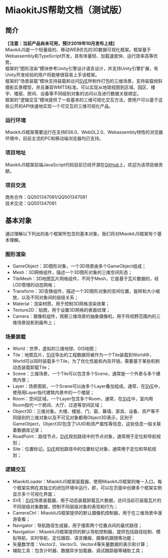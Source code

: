 # MiaokitJS帮助文档（测试版）
  
## 简介
【__注意：当前产品尚未可用，预计2019年10月发布上线__】  
MiaokitJS是一个轻量级的、移动WEB优先的3D数据可视化框架。框架基于Webassembly和TypeScript开发，具有体量轻、加载速度快、运行效率高等优势。  
框架的“图形渲染”模块参考Unity引擎设计语言设计，并支持Unity引擎扩展，有Unity开发经验的用户将能够很容易上手该框架。  
框架的“场景装载”模块支持装载和访问[SVE](http://sve.yongtoc.com/)所制作打包的三维场景，支持装载倾斜摄影实景模型，并且兼容WMTS标准。可以实现从地球视图到区域、园区、楼宇、楼层、房间、设备等不同级别对象的访问以及进行数据关联绑定。  
框架的“逻辑交互”模块提供了一些基本的三维可视化交互方法，使用户可以基于这些公开的API快速地实现一个可交互的三维可视化产品。
  
### 运行环境
MiaokitJS框架需要运行在支持ES6.0、WebGL2.0、Webassembly特性的浏览器环境中，目前主流的PC和移动端浏览器均已支持。
  
### 项目地址
MiaokitJS框架前端JavaScript代码目前已经开源在[GitHub](https://github.com/YONGTOC/MiaokitJS)上，欢迎为该项目做贡献。
  
### 项目交流
商务合作：QQ501347081/QQ501347081  
技术交流：QQ501347081
  
## 基本对象
通过理解以下列出的各个框架所包含的基本对象，我们将对MiaokitJS框架有个基本理解。  
  
### 图形渲染
- GameObject：3D图形对象，一个3D场景由多个GameObject组成；
- Mesh：3D网格组件，描述一个3D图形对象的三维空间形态；
- TileMesh：3D地图瓦片网格组件，不同于Mesh，它是基于瓦片数据的，经LOD管理的动态网格；
- Transform：3D变换组件，描述一个3D图形对象的空间位置，旋转和大小缩放，以及不同对象间的层级关系；
- Material：渲染材质，用于控制3D网格渲染效果；
- Texture2D：贴图，用于设置3D网格的表面纹理；
- Camera：摄像机组件，观察三维场景的抽象摄像机，用于将视野范围内的三维场景投影到画布上；
  
### 场景装载
- World：世界，虚拟的三维地球、GIS地图；
- Tile：地图瓦片，[SVE](http://sve.yongtoc.com/)导出的工程数据将被作为一个Tile装载到World中，World可以同时装载多个Tile，为了优化性能和内存开销，需要基于某些机制动态装载卸载Tile；
- Scene：三维场景，一个Tile可以包含多个Scene，通常是一个外景与多个建筑内景；
- Layer：场景图层，一个Scene可以由多个Layer叠加组成。通常，在[SVE](http://sve.yongtoc.com/)中，使用用Layer指代建筑内景中的一个楼层；
- Room：空间区域，一个Layer包含多个Room，通常，在[SVE](http://sve.yongtoc.com/)中，室内用Room指代一个房间、大厅、过道等空间区域；
- Object3D：三维对象。大楼、楼层、门、窗、幕墙、家具、设备、资产等不同级别的三维对象以及不可见对象都用Object3D表示，区别于GameObject，Object3D包含了UUID和资产属性等信息，这些信息一般关联着数据库记录；
- RoadPoint：路径节点，[SVE](http://sve.yongtoc.com/)规划路径中的节点对象，通常用于定位和导航规划；
- Site：位置标记。[SVE](http://sve.yongtoc.com/)规划路径中的位置标记对象，通常用于定位和导航规划；
  
### 逻辑交互
- MiaokitLoader：MiaokitJS框架装载器，使用MiaokitJS框架的唯一入口，每个框架实例在其独立的闭包环境中运行，即，可以在页面中创建多个框架实例显示多个可视化界面；
- SVE：[SVE](http://sve.yongtoc.com/)场景装载器，用于动态装载卸载瓦片数据，访问当前已装载瓦片的不同层级对象数据，控制不同层级对象的表现和行为；
- CameraCtrl：MiaokitJS框架提供的默认摄像机控制器，用于在三维场景中漫游查看；
- Navigator：导航路径生成器，用于搜索两个位置点间的最优路径；
- Navigation：MiaokitJS框架提供的默认导航控制器，提供包括路径绘制、模拟导航、实时导航、定位跟踪、语言播报、摄像机跟随等功能；
- 矢量数学库：Vector2、Vector3、Vector4等矢量数据的表示和计算；
- 辅助工具：包含计时器、数据异步加载器、调试跟踪器等辅助工具；
